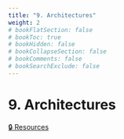 ```yaml
---
title: "9. Architectures"
weight: 2
# bookFlatSection: false
# bookToc: true
# bookHidden: false
# bookCollapseSection: false
# bookComments: false
# bookSearchExclude: false
---
```


# 9. Architectures

[🔒 Resources](https://github.com/ryanbester/uni-resources/tree/main/osi/y2/os/9-architectures)
